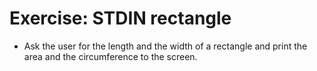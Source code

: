 # Exercise: STDIN rectangle

* Ask the user for the length and the width of a rectangle and print the area and the circumference to the screen.


